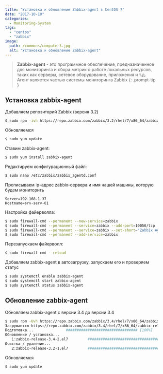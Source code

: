 ```yaml
---
title: "Установка и обновление Zabbix-agent в CentOS 7"
date: "2017-10-10"
categories: 
  - Monitoring-System
tags: 
  - "centos"
  - "zabbix"
image:
  path: /commons/computer3.jpg
  alt: "Установка и обновление Zabbix-agent"
---
```


> **Zabbix-agent** - это программное обеспечение, предназначенное для мониторинга и сбора метрик о работе локальных ресурсов, таких как серверы, сетевое оборудование, приложения и т.д. Агент является частью системы мониторинга Zabbix
{: .prompt-tip }

## Установка zabbix-agent

Добавляем репозиторий Zabbix (версия 3.2)

```sh
$ sudo rpm -ivh https://repo.zabbix.com/zabbix/3.2/rhel/7/x86_64/zabbix-release-3.2-1.el7.noarch.rpm
```

Обновляемся

```sh
$ sudo yum update
```

Ставим zabbix-agent:

```sh
$ sudo yum install zabbix-agent
```

Редактируем конфигурационный файл:

```sh
$ sudo nano /etc/zabbix/zabbix_agentd.conf
```

Прописываем ip-адрес zabbix-сервера и имя нашей машины, которую будем мониторить

```
Server=192.168.1.37
Hostname=srv-serv-01
```

Настройка файерволла:

```sh
$ sudo firewall-cmd --permanent --new-service=zabbix
$ sudo firewall-cmd --permanent --service=zabbix --add-port=10050/tcp
$ sudo firewall-cmd --permanent --service=zabbix --set-short="Zabbix Agent"
$ sudo firewall-cmd --permanent --add-service=zabbix
```

Перезапускаем файерволл:

```sh
$ sudo firewall-cmd --reload
```

Добавляем zabbix-agent в автозагрузку, запускаем его и проверяем статус

```sh
$ sudo systemctl enable zabbix-agent
$ sudo systemctl start zabbix-agent
$ sudo systemctl status zabbix-agent
```

## Обновление zabbix-agent

Обновляем zabbix-agent с версии 3.4 до версии 3.4

```sh
$ sudo rpm -Uvh https://repo.zabbix.com/zabbix/3.4/rhel/7/x86_64/zabbix-release-3.4-2.el7.noarch.rpm
Загружается https://repo.zabbix.com/zabbix/3.4/rhel/7/x86_64/zabbix-release-3.4-2.el7.noarch.rpm
Подготовка...               ################################# [100%]
Обновление / установка...
   1:zabbix-release-3.4-2.el7         ################################# [ 50%]
Очистка / удаление... 
   2:zabbix-release-3.2-1.el7         ################################# [100%]
```

Обновляемся

```sh
$ sudo yum update
```
